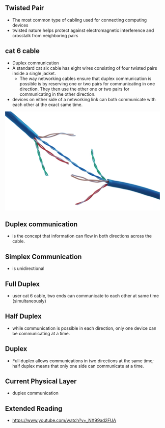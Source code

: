 ## Twisted Pair
* The most common type of cabling used for connecting computing devices
* twisted nature helps protect against electromagnetic interference and crosstalk from neighboring pairs

## cat 6 cable
* Duplex communication
* A standard cat six cable has eight wires consisting of four twisted pairs inside a single jacket.
  * The way networking cables ensure that duplex communication is possible is by reserving one or two pairs for communicating in one direction. They then use the other one or two pairs for communicating in the other direction.
* devices on either side of a networking link can both communicate with each other at the exact same time.

<img src="../assets/cat_6_cable.png">


## Duplex communication
* is the concept that information can flow in both directions across the cable.

## Simplex Communication
* is unidirectional

## Full Duplex
* user cat 6 cable, two ends can communicate to each other at same time (simultaneously)

## Half Duplex
* while communication is possible in each direction, only one device can be communicating at a time.

## Duplex
* Full duplex allows communications in two directions at the same time; half duplex means that only one side can communicate at a time.

## Current Physical Layer
* duplex communication


## Extended Reading
* https://www.youtube.com/watch?v=_NX99ad2FUA
